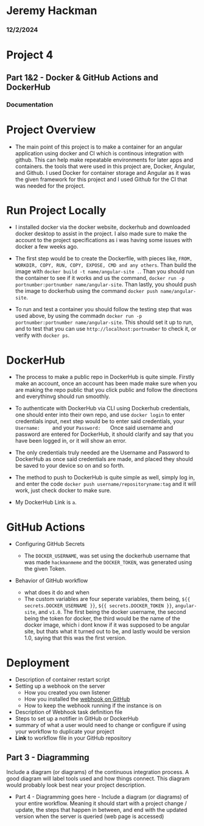 # Jeremy Hackman

### 12/2/2024

# Project 4

## Part 1&2 - Docker & GitHub Actions and DockerHub
### Documentation

# Project Overview

- The main point of this project is to make a container for an angular application using docker and CI which is continous integration with github. This can help make repeatable environments for later apps and containers. the tools that were used in this project are, Docker, Angular, and Github. I used Docker for container storage and Angular as it was the given framework for this project and I used Github for the CI that was needed for the project.

# Run Project Locally
- I installed docker via the docker website, dockerhub and downloaded docker desktop to assist in the project. I also made sure to make the account to the project specifications as i was having some issues with docker a few weeks ago.

- The first step would be to create the Dockerfile, with pieces like, `FROM, WORKDIR, COPY, RUN, COPY, EXPOSE, CMD and any others`. Than build the image with `docker build -t name/angular-site .`. Than you should run the container to see if it works and us the command, `docker run -p portnumber:portnumber name/angular-site`. Than lastly, you should push the image to dockerhub using the command `docker push name/angular-site`.

- To run and test a container you should follow the testing step that was used above, by using the commadn `docker run -p portnumber:portnumber name/angular-site`. This should set it up to run, and to test that you can use `http://localhost:portnumber` to check it, or verify with `docker ps`. 

# DockerHub

- The process to make a public repo in DockerHub is quite simple. Firstly make an account, once an account has been made make sure when you are making the repo public that you click public and follow the directions and everythinvg should run smoothly.

- To authenticate with DockerHub via CLI using Dockerhub credentials, one should enter into their own repo, and use `docker login` to enter credentials input, next step would be to enter said credentials, your `Username:    ` and your `Password:   ` Once said username and password are entered for DockerHub, it should clarify and say that you have been logged in, or it will show an error.

- The only credentials truly needed are the Username and Password to DockerHub as once said credentials are made, and placed they should be saved to your device so on and so forth.

- The method to push to DockerHub is quite simple as well, simply log in, and enter the code `docker push username/repositoryname:tag` and it will work, just check docker to make sure.

- My DockerHub Link is `a`.

# GitHub Actions

- Configuring GitHub Secrets
  - The `DOCKER_USERNAME`, was set using the dockerhub username that was made `hackmanmeme` and the `DOCKER_TOKEN`, was generated using the given Token.

- Behavior of GitHub workflow
  - what does it do and when
  - The custom variables are four seperate variables, them being, `${{ secrets.DOCKER_USERNAME }}`, `${{ secrets.DOCKER_TOKEN }}`, `angular-site`, and `v1.0`. The first being the docker username, the second being the token for docker, the third would be the name of the docker image, which i dont know if it was supposed to be angular site, but thats what it turned out to be, and lastly would be version 1.0, saying that this was the first version.

# Deployment

- Description of container restart script
- Setting up a webhook on the server
  - How you created you own listener
  - How you installed the [webhook on GitHub](https://github.com/adnanh/webhook)
  - How to keep the webhook running if the instance is on
- Description of Webhook task definition file
- Steps to set up a notifier in GitHub or DockerHub
 - summary of what a user would need to change or configure if using your workflow to duplicate your project
- **Link** to workflow file in your GitHub repository

## Part 3 - Diagramming

Include a diagram (or diagrams) of the continuous integration process.  A good diagram will label tools used and how things connect.  This diagram would probably look best near your project description.

- Part 4 - Diagramming goes here                                        - Include a diagram (or diagrams) of your entire workflow. Meaning it should start with a project change / update, the steps that happen in between, and end with the updated version when the server is queried (web page is accessed)
